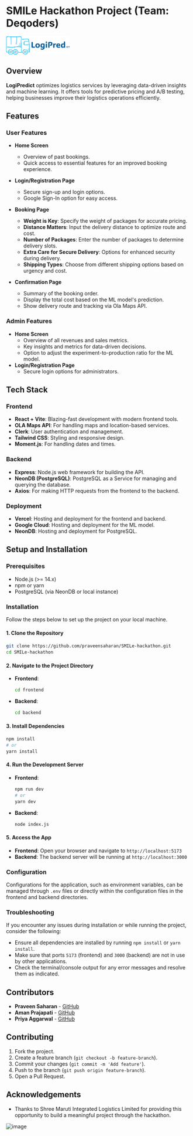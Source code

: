 # SMILe Hackathon Project (Team: Deqoders)

<img src="./frontend/public/logo-no-background.png" alt="LogiPredict" height="50px">

## Overview

**LogiPredict** optimizes logistics services by leveraging data-driven insights and machine learning. It offers tools for predictive pricing and A/B testing, helping businesses improve their logistics operations efficiently.

## Features

### User Features

- **Home Screen**
  - Overview of past bookings.
  - Quick access to essential features for an improved booking experience.
- **Login/Registration Page**
  - Secure sign-up and login options.
  - Google Sign-In option for easy access.
- **Booking Page**

  - **Weight is Key**: Specify the weight of packages for accurate pricing.
  - **Distance Matters**: Input the delivery distance to optimize route and cost.
  - **Number of Packages**: Enter the number of packages to determine delivery slots.
  - **Extra Care for Secure Delivery**: Options for enhanced security during delivery.
  - **Shipping Types**: Choose from different shipping options based on urgency and cost.

- **Confirmation Page**
  - Summary of the booking order.
  - Display the total cost based on the ML model's prediction.
  - Show delivery route and tracking via Ola Maps API.

### Admin Features

- **Home Screen**
  - Overview of all revenues and sales metrics.
  - Key insights and metrics for data-driven decisions.
  - Option to adjust the experiment-to-production ratio for the ML model.
- **Login/Registration Page**
  - Secure login options for administrators.

## Tech Stack

### Frontend

- **React + Vite**: Blazing-fast development with modern frontend tools.
- **OLA Maps API**: For handling maps and location-based services.
- **Clerk**: User authentication and management.
- **Tailwind CSS**: Styling and responsive design.
- **Moment.js**: For handling dates and times.

### Backend

- **Express**: Node.js web framework for building the API.
- **NeonDB (PostgreSQL)**: PostgreSQL as a Service for managing and querying the database.
- **Axios**: For making HTTP requests from the frontend to the backend.

### Deployment

- **Vercel**: Hosting and deployment for the frontend and backend.
- **Google Cloud**: Hosting and deployment for the ML model.
- **NeonDB**: Hosting and deployment for PostgreSQL.

## Setup and Installation

### Prerequisites

- Node.js (>= 14.x)
- npm or yarn
- PostgreSQL (via NeonDB or local instance)

### Installation

Follow the steps below to set up the project on your local machine.

#### 1. Clone the Repository

```bash
git clone https://github.com/praveensaharan/SMILe-hackathon.git
cd SMILe-hackathon
```

#### 2. Navigate to the Project Directory

- **Frontend**:

  ```bash
  cd frontend
  ```

- **Backend**:
  ```bash
  cd backend
  ```

#### 3. Install Dependencies

```bash
npm install
# or
yarn install
```

#### 4. Run the Development Server

- **Frontend**:

  ```bash
  npm run dev
  # or
  yarn dev
  ```

- **Backend**:
  ```bash
  node index.js
  ```

#### 5. Access the App

- **Frontend**: Open your browser and navigate to `http://localhost:5173`
- **Backend**: The backend server will be running at `http://localhost:3000`

### Configuration

Configurations for the application, such as environment variables, can be managed through `.env` files or directly within the configuration files in the frontend and backend directories.

### Troubleshooting

If you encounter any issues during installation or while running the project, consider the following:

- Ensure all dependencies are installed by running `npm install` or `yarn install`.
- Make sure that ports `5173` (frontend) and `3000` (backend) are not in use by other applications.
- Check the terminal/console output for any error messages and resolve them as indicated.

## Contributors

- **Praveen Saharan** - [GitHub](https://github.com/praveensaharan)
- **Aman Prajapati** - [GitHub](https://github.com/praveensaharan)
- **Priya Aggarwal** - [GitHub](https://github.com/Blueberrysmash)

## Contributing

1. Fork the project.
2. Create a feature branch (`git checkout -b feature-branch`).
3. Commit your changes (`git commit -m 'Add feature'`).
4. Push to the branch (`git push origin feature-branch`).
5. Open a Pull Request.

## Acknowledgements

- Thanks to Shree Maruti Integrated Logistics Limited for providing this opportunity to build a meaningful project through the hackathon.

![image](https://github.com/user-attachments/assets/eb17828f-ed36-4b03-a353-de4a8ec08c37)
